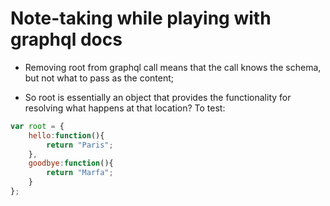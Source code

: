 # Note-taking while playing with graphql docs

- Removing root from graphql call means that the call knows the schema, but not what to pass as the content;

- So root is essentially an object that provides the functionality for resolving what happens at that location? To test:

```javascript
var root = {
    hello:function(){
        return "Paris";
    },
    goodbye:function(){
        return "Marfa";
    }
};
```